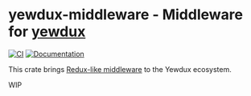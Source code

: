 # yewdux-middleware - Middleware for [yewdux](https://github.com/intendednull/yewdux)

[![CI](https://github.com/ivmarkov/yewdux-middleware/actions/workflows/ci.yml/badge.svg)](https://github.com/ivmarkov/yewdux-middleware/actions/workflows/ci.yml)
[![Documentation](https://docs.rs/yewdux-middleware/badge.svg)](https://docs.rs/hal-sim)

This crate brings [Redux-like middleware](https://redux.js.org/understanding/history-and-design/middleware) to the Yewdux ecosystem.

WIP
